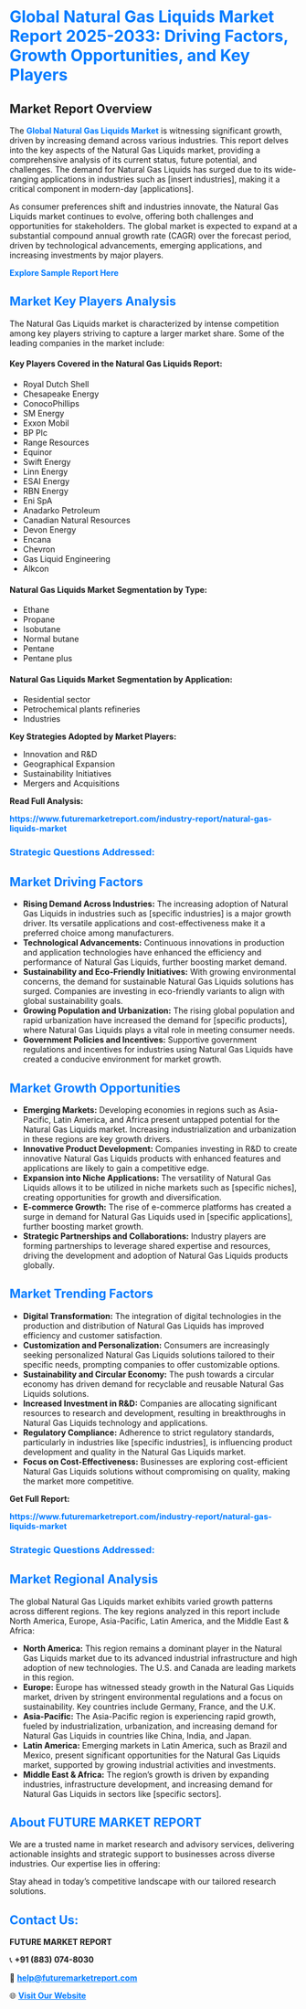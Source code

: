 <h1 style="color: #007BFF;">Global Natural Gas Liquids Market Report 2025-2033: Driving Factors, Growth Opportunities, and Key Players</h1>

<section id="overview">
<h2>Market Report Overview</h2>
<p>The <a href="https://www.futuremarketreport.com/industry-report/natural-gas-liquids-market" style="color: #007BFF; text-decoration: none;"><strong>Global Natural Gas Liquids Market</strong></a> is witnessing significant growth, driven by increasing demand across various industries. This report delves into the key aspects of the Natural Gas Liquids market, providing a comprehensive analysis of its current status, future potential, and challenges. The demand for Natural Gas Liquids has surged due to its wide-ranging applications in industries such as [insert industries], making it a critical component in modern-day [applications].</p>
<p>As consumer preferences shift and industries innovate, the Natural Gas Liquids market continues to evolve, offering both challenges and opportunities for stakeholders. The global market is expected to expand at a substantial compound annual growth rate (CAGR) over the forecast period, driven by technological advancements, emerging applications, and increasing investments by major players.</p>
</section>

<section id="overview">
<p><a href="https://www.futuremarketreport.com/request-sample/reportId=61443" style="color: #007BFF; text-decoration: none;"><strong>Explore Sample Report Here</strong></a></p>
</section>

<section id="key-players">
<h2 style="color: #007BFF;">Market Key Players Analysis</h2>
<p>The Natural Gas Liquids market is characterized by intense competition among key players striving to capture a larger market share. Some of the leading companies in the market include:</p>
<h4>Key Players Covered in the Natural Gas Liquids Report:</h4>
<ul><li>Royal Dutch Shell</li><li>Chesapeake Energy</li><li>ConocoPhillips</li><li>SM Energy</li><li>Exxon Mobil</li><li>BP Plc</li><li>Range Resources</li><li>Equinor</li><li>Swift Energy</li><li>Linn Energy</li><li>ESAI Energy</li><li>RBN Energy</li><li>Eni SpA</li><li>Anadarko Petroleum</li><li>Canadian Natural Resources</li><li>Devon Energy</li><li>Encana</li><li>Chevron</li><li>Gas Liquid Engineering</li><li>Alkcon</li></ul>
<h4>Natural Gas Liquids Market Segmentation by Type:</h4>
<ul><li>Ethane</li><li>Propane</li><li>Isobutane</li><li>Normal butane</li><li>Pentane</li><li>Pentane plus</li></ul>

<h4>Natural Gas Liquids Market Segmentation by Application:</h4>
<ul><li>Residential sector</li><li>Petrochemical plants refineries</li><li>Industries</li></ul>
<p><strong>Key Strategies Adopted by Market Players:</strong></p>
<ul>
<li>Innovation and R&D</li>
<li>Geographical Expansion</li>
<li>Sustainability Initiatives</li>
<li>Mergers and Acquisitions</li>
</ul>
</section>

<section>
<p><strong>Read Full Analysis: </strong></p><a href="https://www.futuremarketreport.com/industry-report/natural-gas-liquids-market" style="color: #007BFF; text-decoration: none;"><strong>https://www.futuremarketreport.com/industry-report/natural-gas-liquids-market</strong></a>
<h3 style="color: #007BFF;">Strategic Questions Addressed:</h3>
</section>

<section id="driving-factors">
<h2 style="color: #007BFF;">Market Driving Factors</h2>
<ul>
<li><strong>Rising Demand Across Industries:</strong> The increasing adoption of Natural Gas Liquids in industries such as [specific industries] is a major growth driver. Its versatile applications and cost-effectiveness make it a preferred choice among manufacturers.</li>
<li><strong>Technological Advancements:</strong> Continuous innovations in production and application technologies have enhanced the efficiency and performance of Natural Gas Liquids, further boosting market demand.</li>
<li><strong>Sustainability and Eco-Friendly Initiatives:</strong> With growing environmental concerns, the demand for sustainable Natural Gas Liquids solutions has surged. Companies are investing in eco-friendly variants to align with global sustainability goals.</li>
<li><strong>Growing Population and Urbanization:</strong> The rising global population and rapid urbanization have increased the demand for [specific products], where Natural Gas Liquids plays a vital role in meeting consumer needs.</li>
<li><strong>Government Policies and Incentives:</strong> Supportive government regulations and incentives for industries using Natural Gas Liquids have created a conducive environment for market growth.</li>
</ul>
</section>

<section id="growth-opportunities">
<h2 style="color: #007BFF;">Market Growth Opportunities</h2>
<ul>
<li><strong>Emerging Markets:</strong> Developing economies in regions such as Asia-Pacific, Latin America, and Africa present untapped potential for the Natural Gas Liquids market. Increasing industrialization and urbanization in these regions are key growth drivers.</li>
<li><strong>Innovative Product Development:</strong> Companies investing in R&D to create innovative Natural Gas Liquids products with enhanced features and applications are likely to gain a competitive edge.</li>
<li><strong>Expansion into Niche Applications:</strong> The versatility of Natural Gas Liquids allows it to be utilized in niche markets such as [specific niches], creating opportunities for growth and diversification.</li>
<li><strong>E-commerce Growth:</strong> The rise of e-commerce platforms has created a surge in demand for Natural Gas Liquids used in [specific applications], further boosting market growth.</li>
<li><strong>Strategic Partnerships and Collaborations:</strong> Industry players are forming partnerships to leverage shared expertise and resources, driving the development and adoption of Natural Gas Liquids products globally.</li>
</ul>
</section>

<section id="trending-factors">
<h2 style="color: #007BFF;">Market Trending Factors</h2>
<ul>
<li><strong>Digital Transformation:</strong> The integration of digital technologies in the production and distribution of Natural Gas Liquids has improved efficiency and customer satisfaction.</li>
<li><strong>Customization and Personalization:</strong> Consumers are increasingly seeking personalized Natural Gas Liquids solutions tailored to their specific needs, prompting companies to offer customizable options.</li>
<li><strong>Sustainability and Circular Economy:</strong> The push towards a circular economy has driven demand for recyclable and reusable Natural Gas Liquids solutions.</li>
<li><strong>Increased Investment in R&D:</strong> Companies are allocating significant resources to research and development, resulting in breakthroughs in Natural Gas Liquids technology and applications.</li>
<li><strong>Regulatory Compliance:</strong> Adherence to strict regulatory standards, particularly in industries like [specific industries], is influencing product development and quality in the Natural Gas Liquids market.</li>
<li><strong>Focus on Cost-Effectiveness:</strong> Businesses are exploring cost-efficient Natural Gas Liquids solutions without compromising on quality, making the market more competitive.</li>
</ul>
</section>

<section>
<p><strong>Get Full Report: </strong></p><a href="https://www.futuremarketreport.com/industry-report/natural-gas-liquids-market" style="color: #007BFF; text-decoration: none;"><strong>https://www.futuremarketreport.com/industry-report/natural-gas-liquids-market</strong></a>
<h3 style="color: #007BFF;">Strategic Questions Addressed:</h3>
</section>


<section id="regional-analysis">
<h2 style="color: #007BFF;">Market Regional Analysis</h2>
<p>The global Natural Gas Liquids market exhibits varied growth patterns across different regions. The key regions analyzed in this report include North America, Europe, Asia-Pacific, Latin America, and the Middle East & Africa:</p>
<ul>
<li><strong>North America:</strong> This region remains a dominant player in the Natural Gas Liquids market due to its advanced industrial infrastructure and high adoption of new technologies. The U.S. and Canada are leading markets in this region.</li>
<li><strong>Europe:</strong> Europe has witnessed steady growth in the Natural Gas Liquids market, driven by stringent environmental regulations and a focus on sustainability. Key countries include Germany, France, and the U.K.</li>
<li><strong>Asia-Pacific:</strong> The Asia-Pacific region is experiencing rapid growth, fueled by industrialization, urbanization, and increasing demand for Natural Gas Liquids in countries like China, India, and Japan.</li>
<li><strong>Latin America:</strong> Emerging markets in Latin America, such as Brazil and Mexico, present significant opportunities for the Natural Gas Liquids market, supported by growing industrial activities and investments.</li>
<li><strong>Middle East & Africa:</strong> The region’s growth is driven by expanding industries, infrastructure development, and increasing demand for Natural Gas Liquids in sectors like [specific sectors].</li>
</ul>
</section>

<footer>
<h2 style="color: #007BFF;">About FUTURE MARKET REPORT</h2>
<p>We are a trusted name in market research and advisory services, delivering actionable insights and strategic support to businesses across diverse industries. Our expertise lies in offering:</p>

<p>Stay ahead in today’s competitive landscape with our tailored research solutions.</p>

<h2 style="color: #007BFF;">Contact Us:</h2>
<p><strong>FUTURE MARKET REPORT</strong></p>
<p>📞 <strong>+91 (883) 074-8030</strong></p>
<p>📧 <strong><a href="mailto:help@futuremarketreport.com" style="color: #007BFF;">help@futuremarketreport.com</a></strong></p>
<p>🌐 <strong><a href="https://www.futuremarketreport.com/" style="color: #007BFF;">Visit Our Website</a></strong></p>
</footer>